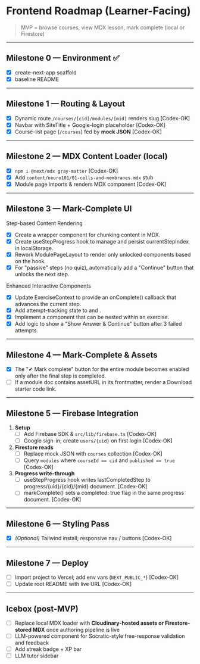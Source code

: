 # Frontend Roadmap (Learner-Facing)

> MVP = browse courses, view MDX lesson, mark complete (local or Firestore)

---

## Milestone 0 — Environment ✅
- [x] create-next-app scaffold
- [x] baseline README

---

## Milestone 1 — Routing & Layout
- [x] Dynamic route `/courses/[cid]/modules/[mid]` renders slug             [Codex-OK]
- [x] Navbar with SiteTitle + Google-login placeholder                      [Codex-OK]
- [x] Course-list page (`/courses`) fed by **mock JSON**                    [Codex-OK]

---

## Milestone 2 — MDX Content Loader (local)
- [x] `npm i @next/mdx gray-matter`                                         [Codex-OK]
- [x] Add `content/neuro101/01-cells-and-membranes.mdx` stub
- [x] Module page imports & renders MDX component                           [Codex-OK]

---

## Milestone 3 — Mark-Complete UI

Step-based Content Rendering
- [x] Create a <Step> wrapper component for chunking content in MDX.
- [x] Create useStepProgress hook to manage and persist currentStepIndex in localStorage.
- [x] Rework ModulePageLayout to render only unlocked <Step> components based on the hook.
- [x] For "passive" steps (no quiz), automatically add a "Continue" button that unlocks the next step.

Enhanced Interactive Components
- [x] Update ExerciseContext to provide an onComplete() callback that advances the current step.
- [x] Add attempt-tracking state to <MultipleChoice> and <FillInTheBlank>.
- [x] Implement a <Hint> component that can be nested within an exercise.
- [x] Add logic to show a "Show Answer & Continue" button after 3 failed attempts.

---

## Milestone 4 — Mark-Complete & Assets
- [x] The "✔ Mark complete" button for the entire module becomes enabled only after the final step is completed.
- [ ] If a module doc contains assetURL in its frontmatter, render a Download starter code link.

---

## Milestone 5 — Firebase Integration
1. **Setup**
   - [ ] Add Firebase SDK & `src/lib/firebase.ts`                           [Codex-OK]
   - [ ] Google sign-in; create `users/{uid}` on first login                [Codex-OK]
2. **Firestore reads**
   - [ ] Replace mock JSON with `courses` collection                        [Codex-OK]
   - [ ] Query `modules` where `courseId == cid` and `published == true`    [Codex-OK]
3. **Progress write-through**
   - [ ] useStepProgress hook writes lastCompletedStep to progress/{uid}/{cid}/{mid} document. [Codex-OK]
   - [ ] markComplete() sets a completed: true flag in the same progress document. [Codex-OK]

---

## Milestone 6 — Styling Pass
- [x] *(Optional)* Tailwind install; responsive nav / buttons               [Codex-OK]

---

## Milestone 7 — Deploy
- [ ] Import project to Vercel; add env vars (`NEXT_PUBLIC_*`)              [Codex-OK]
- [ ] Update root README with live URL                                      [Codex-OK]

---

## Icebox  (post-MVP)
- [ ] Replace local MDX loader with **Cloudinary-hosted assets or Firestore-stored MDX** once authoring pipeline is live
- [ ] LLM-powered <OpenQuestion> component for Socratic-style free-response validation and feedback
- [ ] Add streak badge + XP bar
- [ ] LLM tutor sidebar
